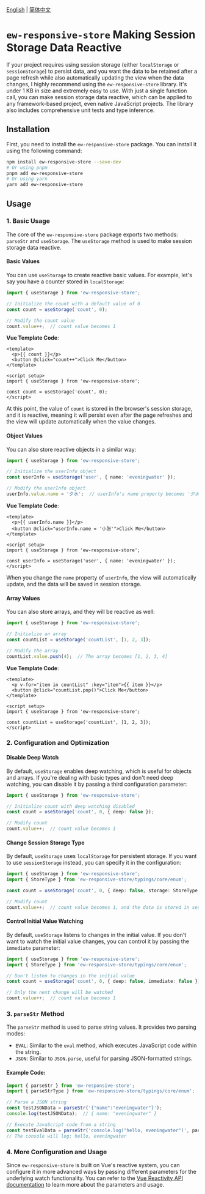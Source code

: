 [English](./README.md) | [简体中文](./README.CN.md)

# `ew-responsive-store` Making Session Storage Data Reactive

If your project requires using session storage (either `localStorage` or `sessionStorage`) to persist data, and you want the data to be retained after a page refresh while also automatically updating the view when the data changes, I highly recommend using the `ew-responsive-store` library. It's under 1 KB in size and extremely easy to use. With just a single function call, you can make session storage data reactive, which can be applied to any framework-based project, even native JavaScript projects. The library also includes comprehensive unit tests and type inference.

## Installation

First, you need to install the `ew-responsive-store` package. You can install it using the following command:

```bash
npm install ew-responsive-store --save-dev
# Or using pnpm
pnpm add ew-responsive-store
# Or using yarn
yarn add ew-responsive-store
```

## Usage

### 1. Basic Usage

The core of the `ew-responsive-store` package exports two methods: `parseStr` and `useStorage`. The `useStorage` method is used to make session storage data reactive.

#### Basic Values

You can use `useStorage` to create reactive basic values. For example, let's say you have a counter stored in `localStorage`:

```ts
import { useStorage } from 'ew-responsive-store';

// Initialize the count with a default value of 0
const count = useStorage('count', 0);

// Modify the count value
count.value++;  // count value becomes 1
```

**Vue Template Code**:

```vue
<template>
  <p>{{ count }}</p>
  <button @click="count++">Click Me</button>
</template>

<script setup>
import { useStorage } from 'ew-responsive-store';

const count = useStorage('count', 0);
</script>
```

At this point, the value of `count` is stored in the browser's session storage, and it is reactive, meaning it will persist even after the page refreshes and the view will update automatically when the value changes.

#### Object Values

You can also store reactive objects in a similar way:

```ts
import { useStorage } from 'ew-responsive-store';

// Initialize the userInfo object
const userInfo = useStorage('user', { name: 'eveningwater' });

// Modify the userInfo object
userInfo.value.name = '夕水';  // userInfo's name property becomes '夕水'
```

**Vue Template Code**:

```vue
<template>
  <p>{{ userInfo.name }}</p>
  <button @click="userInfo.name = '小张'">Click Me</button>
</template>

<script setup>
import { useStorage } from 'ew-responsive-store';

const userInfo = useStorage('user', { name: 'eveningwater' });
</script>
```

When you change the `name` property of `userInfo`, the view will automatically update, and the data will be saved in session storage.

#### Array Values

You can also store arrays, and they will be reactive as well:

```ts
import { useStorage } from 'ew-responsive-store';

// Initialize an array
const countList = useStorage('countList', [1, 2, 3]);

// Modify the array
countList.value.push(4);  // The array becomes [1, 2, 3, 4]
```

**Vue Template Code**:

```vue
<template>
  <p v-for="item in countList" :key="item">{{ item }}</p>
  <button @click="countList.pop()">Click Me</button>
</template>

<script setup>
import { useStorage } from 'ew-responsive-store';

const countList = useStorage('countList', [1, 2, 3]);
</script>
```

### 2. Configuration and Optimization

#### Disable Deep Watch

By default, `useStorage` enables deep watching, which is useful for objects and arrays. If you're dealing with basic types and don't need deep watching, you can disable it by passing a third configuration parameter:

```ts
import { useStorage } from 'ew-responsive-store';

// Initialize count with deep watching disabled
const count = useStorage('count', 0, { deep: false });

// Modify count
count.value++;  // count value becomes 1
```

#### Change Session Storage Type

By default, `useStorage` uses `localStorage` for persistent storage. If you want to use `sessionStorage` instead, you can specify it in the configuration:

```ts
import { useStorage } from 'ew-responsive-store';
import { StoreType } from 'ew-responsive-store/typings/core/enum';

const count = useStorage('count', 0, { deep: false, storage: StoreType.SESSION });

// Modify count
count.value++;  // count value becomes 1, and the data is stored in sessionStorage
```

#### Control Initial Value Watching

By default, `useStorage` listens to changes in the initial value. If you don't want to watch the initial value changes, you can control it by passing the `immediate` parameter:

```ts
import { useStorage } from 'ew-responsive-store';
import { StoreType } from 'ew-responsive-store/typings/core/enum';

// Don't listen to changes in the initial value
const count = useStorage('count', 0, { deep: false, immediate: false });

// Only the next change will be watched
count.value++;  // count value becomes 1
```

### 3. `parseStr` Method

The `parseStr` method is used to parse string values. It provides two parsing modes:

- `EVAL`: Similar to the `eval` method, which executes JavaScript code within the string.
- `JSON`: Similar to `JSON.parse`, useful for parsing JSON-formatted strings.

#### Example Code:

```ts
import { parseStr } from 'ew-responsive-store';
import { parseStrType } from 'ew-responsive-store/typings/core/enum';

// Parse a JSON string
const testJSONData = parseStr('{"name":"eveningwater"}'); 
console.log(testJSONData);  // { name: "eveningwater" }

// Execute JavaScript code from a string
const testEvalData = parseStr('console.log("hello, eveningwater")', parseStrType.EVAL); 
// The console will log: hello, eveningwater
```

### 4. More Configuration and Usage

Since `ew-responsive-store` is built on Vue's reactive system, you can configure it in more advanced ways by passing different parameters for the underlying watch functionality. You can refer to the [Vue Reactivity API documentation](https://cn.vuejs.org/api/reactivity-core.html#watch) to learn more about the parameters and usage.
